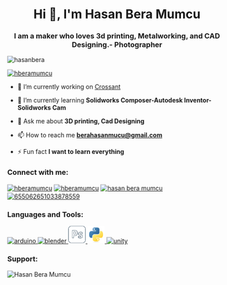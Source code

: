 <h1 align="center">Hi 👋, I'm Hasan Bera Mumcu</h1>
<h3 align="center">I am a maker who loves 3d printing, Metalworking, and CAD Designing.- Photographer</h3>

<p align="left"> <img src="https://komarev.com/ghpvc/?username=hasanbera&label=Profile%20views&color=0e75b6&style=flat" alt="hasanbera" /> </p>

<p align="left"> <a href="https://twitter.com/hberamumcu" target="blank"><img src="https://img.shields.io/twitter/follow/hberamumcu?logo=twitter&style=for-the-badge" alt="hberamumcu" /></a> </p>

- 🔭 I’m currently working on [Crossant](https://github.com/Pole-Engineering)

- 🌱 I’m currently learning **Solidworks Composer-Autodesk Inventor-Solidworks Cam**

- 💬 Ask me about **3D printing, Cad Designing**

- 📫 How to reach me **berahasanmucu@gmail.com**

- ⚡ Fun fact **I want to learn everything**

<h3 align="left">Connect with me:</h3>
<p align="left">
<a href="https://twitter.com/hberamumcu" target="blank"><img align="center" src="https://raw.githubusercontent.com/rahuldkjain/github-profile-readme-generator/master/src/images/icons/Social/twitter.svg" alt="hberamumcu" height="30" width="40" /></a>
<a href="https://instagram.com/hberamumcu" target="blank"><img align="center" src="https://raw.githubusercontent.com/rahuldkjain/github-profile-readme-generator/master/src/images/icons/Social/instagram.svg" alt="hberamumcu" height="30" width="40" /></a>
<a href="https://www.youtube.com/channel/UCdGaPi7_v-E_iFW64Ra7_jA" target="blank"><img align="center" src="https://raw.githubusercontent.com/rahuldkjain/github-profile-readme-generator/master/src/images/icons/Social/youtube.svg" alt="hasan bera mumcu" height="30" width="40" /></a>
<a href="https://discord.gg/poleengineering" target="blank"><img align="center" src="https://raw.githubusercontent.com/rahuldkjain/github-profile-readme-generator/master/src/images/icons/Social/discord.svg" alt="655062651033878559" height="30" width="40" /></a>
</p>

<h3 align="left">Languages and Tools:</h3>
<p align="left"> <a href="https://www.arduino.cc/" target="_blank" rel="noreferrer"> <img src="https://cdn.worldvectorlogo.com/logos/arduino-1.svg" alt="arduino" width="40" height="40"/> </a> <a href="https://www.blender.org/" target="_blank" rel="noreferrer"> <img src="https://download.blender.org/branding/community/blender_community_badge_white.svg" alt="blender" width="40" height="40"/> </a> <a href="https://www.photoshop.com/en" target="_blank" rel="noreferrer"> <img src="https://raw.githubusercontent.com/devicons/devicon/master/icons/photoshop/photoshop-line.svg" alt="photoshop" width="40" height="40"/> </a> <a href="https://www.python.org" target="_blank" rel="noreferrer"> <img src="https://raw.githubusercontent.com/devicons/devicon/master/icons/python/python-original.svg" alt="python" width="40" height="40"/> </a> <a href="https://unity.com/" target="_blank" rel="noreferrer"> <img src="https://www.vectorlogo.zone/logos/unity3d/unity3d-icon.svg" alt="unity" width="40" height="40"/> </a> </p>

<h3 align="left">Support:</h3>
<p><a href="https://www.buymeacoffee.com/Hasan Bera Mumcu"> <img align="left" src="https://cdn.buymeacoffee.com/buttons/v2/default-yellow.png" height="50" width="210" alt="Hasan Bera Mumcu" /></a></p><br><br>
